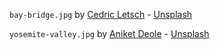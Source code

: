 `bay-bridge.jpg` by [Cedric Letsch](https://unsplash.com/@cedricletsch) - [Unsplash](https://unsplash.com/photos/raNGlrn5JRI)

`yosemite-valley.jpg` by [Aniket Deole](https://unsplash.com/@anik3t) - [Unsplash](https://unsplash.com/photos/M6XC789HLe8)
